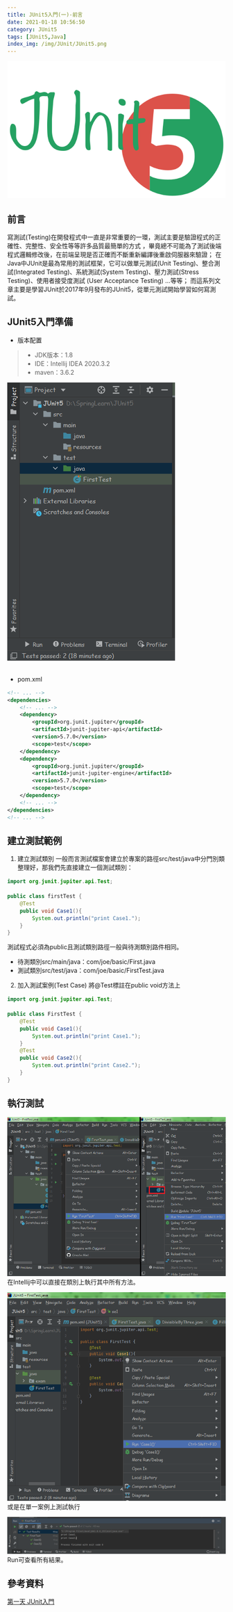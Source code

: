 ```yaml
---
title: JUnit5入門(一)-前言
date: 2021-01-18 10:56:50
category: JUnit5
tags: [JUnit5,Java]
index_img: /img/JUnit/JUnit5.png
---
```

![](/seawaterfoods/img/JUnit/JUnit5.png)

## 前言
寫測試(Testing)在開發程式中一直是非常重要的一環，測試主要是驗證程式的正確性、完整性、安全性等等許多品質最簡單的方式 ，畢竟總不可能為了測試後端程式邏輯修改後，在前端呈現是否正確而不斷重新編譯後重啟伺服器來驗證； 
在Java中JUnit是最為常用的測試框架，它可以做單元測試(Unit Testing)、整合測試(Integrated Testing)、系統測試(System Testing)、壓力測試(Stress Testing)、使用者接受度測試 (User Acceptance Testing) ...等等；
而這系列文章主要是學習JUnit於2017年9月發布的JUnit5，從單元測試開始學習如何寫測試。
<!-- more -->

## JUnit5入門準備
- 版本配置
>+ JDK版本：1.8
>+ IDE：Intellij IDEA 2020.3.2
>+ maven：3.6.2    

![](/seawaterfoods/img/JUnit/FolderConfiguration.png)    
<br />
- pom.xml
```xml
<!-- ... -->
<dependencies>
    <!-- ... -->
    <dependency>
        <groupId>org.junit.jupiter</groupId>
        <artifactId>junit-jupiter-api</artifactId>
        <version>5.7.0</version>
        <scope>test</scope>
    </dependency>
    <dependency>
        <groupId>org.junit.jupiter</groupId>
        <artifactId>junit-jupiter-engine</artifactId>
        <version>5.7.0</version>
        <scope>test</scope>
    </dependency>
    <!-- ... -->
</dependencies>
<!-- ... -->
```

## 建立測試範例
1. 建立測試類別
   一般而言測試檔案會建立於專案的路徑src/test/java中分門別類整理好，那我們先直接建立一個測試類別：
``` java
import org.junit.jupiter.api.Test;

public class firstTest {
    @Test
    public void Case1(){
        System.out.println("print Case1.");
    }
}
```
測試程式必須為public且測試類別路徑一般與待測類別路件相同。
- 待測類別src/main/java：com/joe/basic/First.java
- 測試類別src/test/java：com/joe/basic/FirstTest.java

2. 加入測試案例(Test Case)
   將@Test標註在public void方法上
``` java
import org.junit.jupiter.api.Test;

public class FirstTest {
    @Test
    public void Case1(){
        System.out.println("print Case1.");
    }
    @Test
    public void Case2(){
        System.out.println("print Case2.");
    }
}
```
## 執行測試
![](/seawaterfoods/img/JUnit/RunFirstTest.png)
在Intellij中可以直接在類別上執行其中所有方法。

![](/seawaterfoods/img/JUnit/RunCase1.png)
或是在單一案例上測試執行

![](/seawaterfoods/img/JUnit/FirstResult.png)
Run可查看所有結果。

## 參考資料
[第一天 JUnit入門](https://ithelp.ithome.com.tw/articles/10192367 "JUnit4-1")<br/>